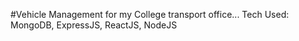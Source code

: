 #Vehicle Management for my College transport office...
Tech Used:
MongoDB, ExpressJS, ReactJS, NodeJS
